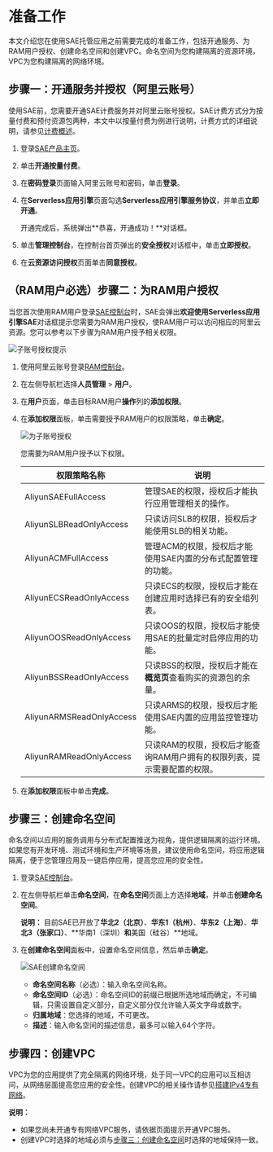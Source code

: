 # 准备工作

本文介绍您在使用SAE托管应用之前需要完成的准备工作，包括开通服务、为RAM用户授权、创建命名空间和创建VPC。命名空间为您构建隔离的资源环境，VPC为您构建隔离的网络环境。

## 步骤一：开通服务并授权（阿里云账号）

使用SAE前，您需要开通SAE计费服务并对阿里云账号授权。SAE计费方式分为按量付费和预付资源包两种，本文中以按量付费为例进行说明，计费方式的详细说明，请参见[计费概述](/cn.zh-CN/产品定价/计费概述.md)。

1.  登录[SAE产品主页](https://www.aliyun.com/product/sae)。

2.  单击**开通按量付费**。

3.  在**密码登录**页面输入阿里云账号和密码，单击**登录**。

4.  在**Serverless应用引擎**页面勾选**Serverless应用引擎服务协议**，并单击**立即开通**。

    开通完成后，系统弹出**恭喜，开通成功！**对话框。

5.  单击**管理控制台**，在控制台首页弹出的**安全授权**对话框中，单击**立即授权**。

6.  在**云资源访问授权**页面单击**同意授权**。


## （RAM用户必选）步骤二：为RAM用户授权

当您首次使用RAM用户登录[SAE控制台](https://sae.console.aliyun.com)时，SAE会弹出**欢迎使用Serverless应用引擎SAE**对话框提示您需要为RAM用户授权，使RAM用户可以访问相应的阿里云资源。您可以参考以下步骤为RAM用户授予相关权限。

![子账号授权提示](https://static-aliyun-doc.oss-accelerate.aliyuncs.com/assets/img/zh-CN/2295201061/p170349.png)

1.  使用阿里云账号登录[RAM控制台](https://ram.console.aliyun.com)。

2.  在左侧导航栏选择**人员管理** \> **用户**。

3.  在**用户**页面，单击目标RAM用户**操作**列的**添加权限**。

4.  在**添加权限**面板，单击需要授予RAM用户的权限策略，单击**确定**。

    ![为子账号授权](https://static-aliyun-doc.oss-accelerate.aliyuncs.com/assets/img/zh-CN/2861749951/p149157.png)

    您需要为RAM用户授予以下权限。

    |权限策略名称|说明|
    |------|--|
    |AliyunSAEFullAccess|管理SAE的权限，授权后才能执行应用管理相关的操作。|
    |AliyunSLBReadOnlyAccess|只读访问SLB的权限，授权后才能使用SLB的相关功能。|
    |AliyunACMFullAccess|管理ACM的权限，授权后才能使用SAE内置的分布式配置管理的功能。|
    |AliyunECSReadOnlyAccess|只读ECS的权限，授权后才能在创建应用时选择已有的安全组列表。|
    |AliyunOOSReadOnlyAccess|只读OOS的权限，授权后才能使用SAE的批量定时启停应用的功能。|
    |AliyunBSSReadOnlyAccess|只读BSS的权限，授权后才能在**概览页**查看购买的资源包的余量。|
    |AliyunARMSReadOnlyAccess|只读ARMS的权限，授权后才能使用SAE内置的应用监控管理功能。|
    |AliyunRAMReadOnlyAccess|只读RAM的权限，授权后才能查询RAM用户拥有的权限列表，提示需要配置的权限。|

5.  在**添加权限**面板中单击**完成**。


## 步骤三：创建命名空间

命名空间以应用的服务调用与分布式配置推送为视角，提供逻辑隔离的运行环境。如果您有开发环境、测试环境和生产环境等场景，建议使用命名空间，将应用逻辑隔离，便于您管理应用及一键启停应用，提高您应用的安全性。

1.  登录[SAE控制台](https://sae.console.aliyun.com)。

2.  在左侧导航栏单击**命名空间**，在**命名空间**页面上方选择**地域**，并单击**创建命名空间**。

    **说明：** 目前SAE已开放了**华北2（北京）**、**华东1（杭州）**、**华东2（上海）**、**华北3（张家口）**、**华南1（深圳）**和**美国（硅谷）**地域。

3.  在**创建命名空间**面板中，设置命名空间信息，然后单击**确定**。

    ![SAE创建命名空间](https://static-aliyun-doc.oss-accelerate.aliyuncs.com/assets/img/zh-CN/5861749951/p52808.png)

    -   **命名空间名称**（必选）：输入命名空间名称。
    -   **命名空间ID**（必选）：命名空间ID的前缀已根据所选地域而确定，不可编辑，只需设置自定义部分，自定义部分仅允许输入英文字母或数字。
    -   **归属地域**：您选择的地域，不可更改。
    -   **描述**：输入命名空间的描述信息，最多可以输入64个字符。

## 步骤四：创建VPC

VPC为您的应用提供了完全隔离的网络环境，处于同一VPC的应用可以互相访问，从网络层面提高您应用的安全性。创建VPC的相关操作请参见[搭建IPv4专有网络](/cn.zh-CN/快速入门/搭建IPv4专有网络.md)。

**说明：**

-   如果您尚未开通专有网络VPC服务，请依据页面提示开通VPC服务。
-   创建VPC时选择的地域必须与[步骤三：创建命名空间](#section_cu5_k9p_xuf)时选择的地域保持一致。

